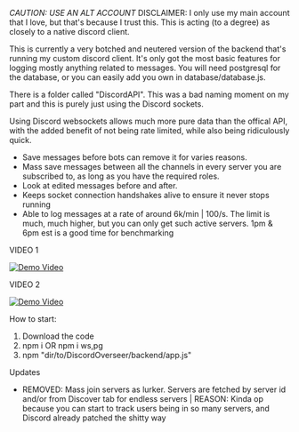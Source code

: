 *CAUTION: USE AN ALT ACCOUNT*
DISCLAIMER: I only use my main account that I love, but that's because I trust this. This is acting (to a degree) as closely to a native discord client.

This is currently a very botched and neutered version of the backend that's running my custom discord client. It's only got the most basic features for
logging mostly anything related to messages. You will need postgresql for the database, or you can easily add you own in database/database.js.

There is a folder called "DiscordAPI". This was a bad naming moment on my part and this is purely just using the Discord sockets.

Using Discord websockets allows much more pure data than the offical API, with the added benefit of not being rate limited, while also being ridiculously quick.
            
- Save messages before bots can remove it for varies reasons.
- Mass save messages between all the channels in every server you are subscribed to, as long as you have the required roles.
- Look at edited messages before and after.
- Keeps socket connection handshakes alive to ensure it never stops running
- Able to log messages at a rate of around 6k/min | 100/s. The limit is much, much higher, but you can only get such active servers.
  1pm & 6pm est is a good time for benchmarking


VIDEO 1

[![Demo Video](https://img.youtube.com/vi/fYGBQF932d8/0.jpg)](https://www.youtube.com/watch?v=fYGBQF932d8)

VIDEO 2

[![Demo Video](https://img.youtube.com/vi/X0XM2XZ-yck/0.jpg)](https://www.youtube.com/watch?v=X0XM2XZ-yck)


How to start:
  1. Download the code
  2. npm i  OR npm i ws,pg
  3. npm "dir/to/DiscordOverseer/backend/app.js"


Updates
  - REMOVED: Mass join servers as lurker. Servers are fetched by server id and/or from Discover tab for endless servers |
    REASON: Kinda op because you can start to track users being in so many servers, and Discord already patched the shitty way
 

